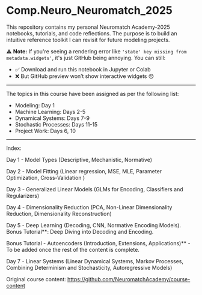 # Comp.Neuro_Neuromatch_2025

This repository contains my personal Neuromatch Academy-2025 notebooks, tutorials, and code reflections. The purpose is to build an intuitive reference toolkit I can revisit for future modeling projects.

⚠️ **Note:** If you're seeing a rendering error like `'state' key missing from metadata.widgets'`, it's just GitHub being annoying.
You can still:
- ✅ Download and run this notebook in Jupyter or Colab
- ❌ But GitHub preview won’t show interactive widgets 😞

---
The topics in this course have been assigned as per the following list:

* Modeling: Day 1
* Machine Learning: Days 2-5
* Dynamical Systems: Days 7-9
* Stochastic Processes: Days 11-15
* Project Work: Days 6, 10
---

Index:

Day 1 - Model Types (Descriptive, Mechanistic, Normative)

Day 2 - Model Fitting (Linear regression, MSE, MLE, Parameter Optimization, Cross-Validation )

Day 3 - Generalized Linear Models (GLMs for Encoding, Classifiers and Regularizers)

Day 4 - Dimensionality Reduction (PCA, Non-Linear Dimensionality Reduction, Dimensionality Reconstruction)

Day 5 - Deep Learning (Decoding, CNN, Normative Encoding Models). Bonus Tutorial**: Deep Diving into Decoding and Encoding.

Bonus Tutorial - Autoencoders (Introduction, Extensions, Applications)** - To be added once the rest of the content is complete.

Day 7 - Linear Systems (Linear Dynamical Systems, Markov Processes, Combining Determinism and Stochasticity, Autoregressive Models)

Original course content: https://github.com/NeuromatchAcademy/course-content
